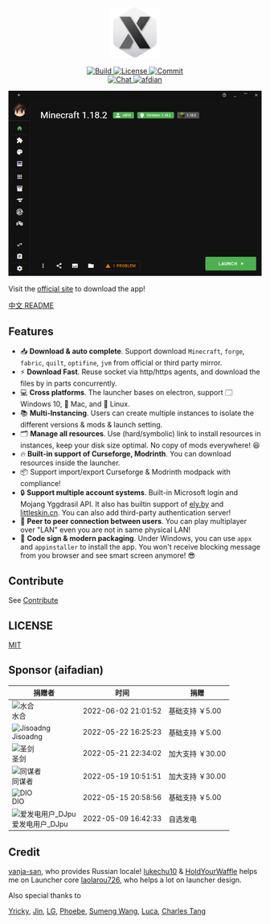 <p align="center">
  <a href="https://xmcl.app" target="_blank">
    <img alt="Logo" width="100" src="xmcl-electron-app/icons/dark@256x256.png">
  </a>
</p>

<p align="center">
  <a href="https://github.com/Voxelum/x-minecraft-launcher">
    <img src="https://github.com/Voxelum/x-minecraft-launcher/workflows/Build/badge.svg" alt="Build">
  </a>
  <a href="https://github.com/Voxelum/x-minecraft-launcher/blob/master/LICENSE">
    <img src="https://img.shields.io/npm/l/vuetify.svg" alt="License">
  </a>
  <a href="https://conventionalcommits.org">
    <img src="https://img.shields.io/badge/Conventional%20Commits-1.0.0-yellow.svg" alt="Commit">
  </a>
  <br>
  <a href="https://discord.gg/W5XVwYY7GQ">
    <img src="https://discord.com/api/guilds/405213567118213121/widget.png" alt="Chat">
  </a>
  <a href="https://afdian.net/@ci010">
    <img src="https://afdian.moeci.com/6/badge.svg" alt="afdian">
  </a>
</p>

![home](assets/home.png)

Visit the [official site](https://xmcl.app) to download the app!

[中文 README](README.zh.md)


## Features

- 📥 **Download & auto complete**. Support download `Minecraft`, `forge`, `fabric`, `quilt`, `optifine`, `jvm` from official or third party mirror.
- ⚡️ **Download Fast**. Reuse socket via http/https agents, and download the files by in parts concurrently.
- 💻 **Cross platforms**. The launcher bases on electron, support 🗔 Windows 10, 🍎 Mac, and 🐧 Linux.
- 📚 **Multi-Instancing**. Users can create multiple instances to isolate the different versions & mods & launch setting.
- 🗂 **Manage all resources**. Use (hard/symbolic) link to install resources in instances, keep your disk size optimal. No copy of mods everywhere! 😆
- 🔥 **Built-in support of Curseforge, Modrinth**. You can download resources inside the launcher.
- 📦 Support import/export Curseforge & Modrinth modpack with compliance!
- 🔒 **Support multiple account systems**. Built-in Microsoft login and Mojang Yggdrasil API. It also has builtin support of [ely.by](https://ely.by/) and [littleskin.cn](littleskin.cn). You can also add third-party authentication server!
- 🔗 **Peer to peer connection between users**. You can play multiplayer over "LAN" even you are not in same physical LAN!
- 🔑 **Code sign & modern packaging**. Under Windows, you can use `appx` and `appinstaller` to install the app. You won't receive blocking message from you browser and see smart screen anymore! 😎

## Contribute

See [Contribute](./CONTRIBUTING.md)

## LICENSE

[MIT](LICENSE)

## Sponsor (aifadian)

| 捐赠者                                                                                                                                                                          | 时间                | 捐赠            |
| ------------------------------------------------------------------------------------------------------------------------------------------------------------------------------- | ------------------- | --------------- |
| ![水合](https://pic1.afdiancdn.com/default/avatar/avatar-orange.png?imageView2/1/w/120/h/120) <br> 水合                                                                         | 2022-06-02 21:01:52 | 基础支持 ￥5.00  |
| ![Jisoadng](https://pic1.afdiancdn.com/user/0c5c865e08ee11ecba1352540025c377/avatar/b7ae9f15fc461e68c4b9a853ee966a27_w448_h448_s290.png?imageView2/1/w/120/h/120) <br> Jisoadng | 2022-05-22 16:25:23 | 基础支持 ￥5.00  |
| ![圣剑](https://pic1.afdiancdn.com/user/user_upload_osl/8a1c4eb2e580b4b8b463ceb2114b6381_w132_h132_s3.jpeg?imageView2/1/w/120/h/120) <br> 圣剑                                  | 2022-05-21 22:34:02 | 加大支持 ￥30.00 |
| ![同谋者](https://pic1.afdiancdn.com/default/avatar/avatar-blue.png?imageView2/1/w/120/h/120) <br> 同谋者                                                                       | 2022-05-19 10:51:51 | 加大支持 ￥30.00 |
| ![DIO](https://pic1.afdiancdn.com/default/avatar/avatar-purple.png?imageView2/1/w/120/h/120)  <br> DIO                                                                          | 2022-05-15 20:58:56 | 基础支持 ￥5.00  |
| ![爱发电用户_DJpu](https://pic1.afdiancdn.com/default/avatar/avatar-purple.png?imageView2/1/w/120/h/120)<br>  爱发电用户_DJpu                                                   | 2022-05-09 16:42:33 | 自选发电        |

## Credit

[vanja-san](https://github.com/vanja-san), who provides Russian locale!
[lukechu10](https://github.com/lukechu10) & [HoldYourWaffle](https://github.com/HoldYourWaffle) helps me on Launcher core
[laolarou726](https://github.com/laolarou726), who helps a lot on launcher design.

Also special thanks to

[Yricky](https://github.com/Yricky), [Jin](https://github.com/Indexyz), [LG](https://github.com/LasmGratel), [Phoebe](https://github.com/PhoebezZ), [Sumeng Wang](https://github.com/darkkingwsm), [Luca](https://github.com/LucaIsGenius), [Charles Tang](https://github.com/CharlesQT)
